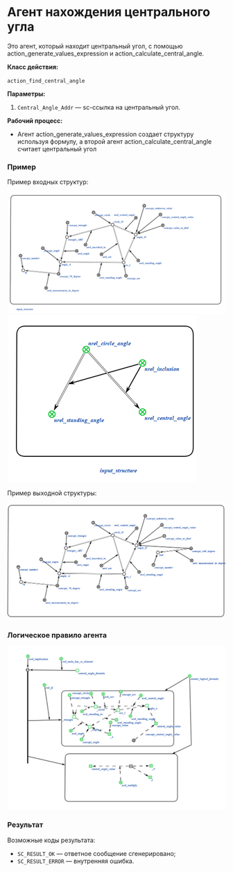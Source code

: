 # Агент нахождения центрального угла

Это агент, который находит центральный угол, с помощью action_generate_values_expression и action_calculate_central_angle.

**Класс действия:**

`action_find_central_angle`

**Параметры:**

1. `Central_Angle_Addr` — sc-ссылка на центральный угол.

**Рабочий процесс:**

* Агент action_generate_values_expression создает структуру используя формулу, а второй агент action_calculate_central_angle считает центральный угол
### Пример

Пример входных структур:

<img src="../imgs/7.png"></img>
<img src="../imgs/2.png"></img>


Пример выходной структуры:

<img src="../imgs/6.png"></img>

### Логическое правило агента
<img src="../imgs/5.png"></img>

### Результат

Возможные коды результата:
 
* `SC_RESULT_OK` — ответное сообщение сгенерировано;
* `SC_RESULT_ERROR` — внутренняя ошибка.

